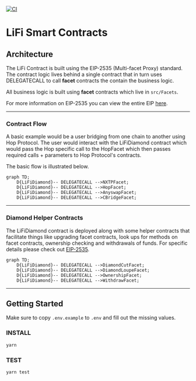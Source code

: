 [![CI](https://github.com/lifinance/lifi-contracts/actions/workflows/main.yml/badge.svg?branch=master)](https://github.com/lifinance/lifi-contracts/actions/workflows/main.yml)

# LiFi Smart Contracts

## Architecture

The LiFi Contract is built using the EIP-2535 (Multi-facet Proxy) standard. The contract logic lives behind a single contract that in turn uses DELEGATECALL to call **facet** contracts the contain the business logic.

All business logic is built using **facet** contracts which live in `src/Facets`.

For more information on EIP-2535 you can view the entire EIP [here](https://eips.ethereum.org/EIPS/eip-2535).

---

### Contract Flow

A basic example would be a user bridging from one chain to another using Hop Protocol. The user would interact with the LiFiDiamond contract which would pass the Hop specific call to the HopFacet which then passes required calls + parameters to Hop Protocol's contracts.

The basic flow is illustrated below.

```mermaid
graph TD;
    D{LiFiDiamond}-- DELEGATECALL -->NXTPFacet;
    D{LiFiDiamond}-- DELEGATECALL -->HopFacet;
    D{LiFiDiamond}-- DELEGATECALL -->AnyswapFacet;
    D{LiFiDiamond}-- DELEGATECALL -->CBridgeFacet;
```
---

### Diamond Helper Contracts
The LiFiDiamond contract is deployed along with some helper contracts that facilitate things like upgrading facet contracts, look ups for methods on facet contracts, ownership checking and withdrawals of funds. For specific details please check out [EIP-2535](https://eips.ethereum.org/EIPS/eip-2535).

```mermaid
graph TD;
    D{LiFiDiamond}-- DELEGATECALL -->DiamondCutFacet;
    D{LiFiDiamond}-- DELEGATECALL -->DiamondLoupeFacet;
    D{LiFiDiamond}-- DELEGATECALL -->OwnershipFacet;
    D{LiFiDiamond}-- DELEGATECALL -->WithdrawFacet;
```
---

## Getting Started

Make sure to copy `.env.example` to `.env` and fill out the missing values.

### INSTALL

```bash
yarn
```

### TEST

```bash
yarn test
```
